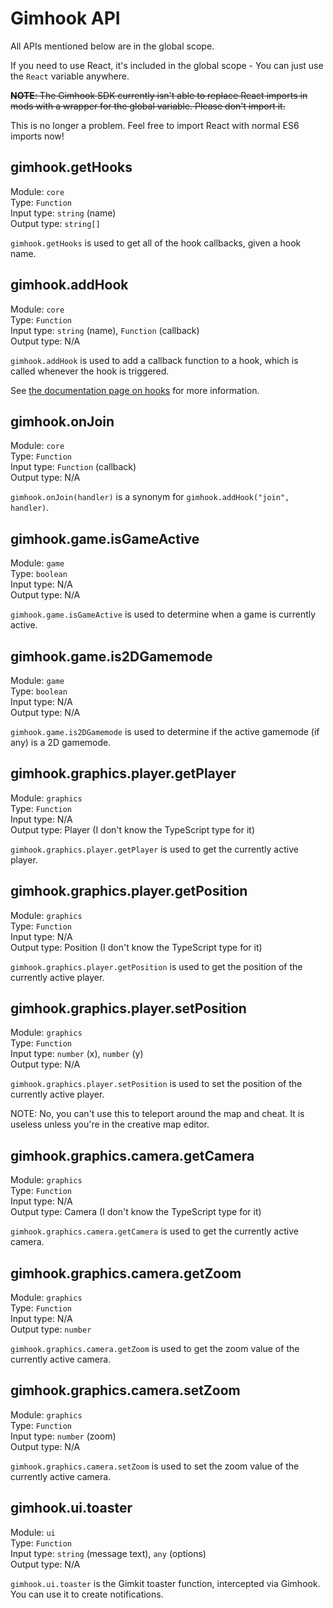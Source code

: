 # Gimhook API

All APIs mentioned below are in the global scope.

If you need to use React, it's included in the global scope - You can just use the `React` variable anywhere.

~~**NOTE**: The Gimhook SDK currently isn't able to replace React imports in mods with a wrapper for the global variable. Please don't import it.~~

This is no longer a problem. Feel free to import React with normal ES6 imports now!

## gimhook.getHooks

Module: `core`  
Type: `Function`  
Input type: `string` (name)  
Output type: `string[]`  

`gimhook.getHooks` is used to get all of the hook callbacks, given a hook name.

## gimhook.addHook

Module: `core`  
Type: `Function`  
Input type: `string` (name), `Function` (callback)   
Output type: N/A  

`gimhook.addHook` is used to add a callback function to a hook, which is called whenever the hook is triggered.

See [the documentation page on hooks](hooks.md) for more information.

## gimhook.onJoin

Module: `core`  
Type: `Function`  
Input type: `Function` (callback)   
Output type: N/A  

`gimhook.onJoin(handler)` is a synonym for `gimhook.addHook("join", handler)`.

## gimhook.game.isGameActive

Module: `game`  
Type: `boolean`  
Input type: N/A  
Output type: N/A  

`gimhook.game.isGameActive` is used to determine when a game is currently active.

## gimhook.game.is2DGamemode

Module: `game`  
Type: `boolean`  
Input type: N/A  
Output type: N/A  

`gimhook.game.is2DGamemode` is used to determine if the active gamemode (if any) is a 2D gamemode.

## gimhook.graphics.player.getPlayer

Module: `graphics`  
Type: `Function`  
Input type: N/A  
Output type: Player (I don't know the TypeScript type for it)  

`gimhook.graphics.player.getPlayer` is used to get the currently active player.

## gimhook.graphics.player.getPosition

Module: `graphics`  
Type: `Function`  
Input type: N/A  
Output type: Position (I don't know the TypeScript type for it)  

`gimhook.graphics.player.getPosition` is used to get the position of the currently active player.

## gimhook.graphics.player.setPosition

Module: `graphics`  
Type: `Function`  
Input type: `number` (x), `number` (y)  
Output type: N/A  

`gimhook.graphics.player.setPosition` is used to set the position of the currently active player.  

NOTE: No, you can't use this to teleport around the map and cheat. It is useless unless you're in the creative map editor.

## gimhook.graphics.camera.getCamera

Module: `graphics`  
Type: `Function`  
Input type: N/A  
Output type: Camera (I don't know the TypeScript type for it)  

`gimhook.graphics.camera.getCamera` is used to get the currently active camera.

## gimhook.graphics.camera.getZoom

Module: `graphics`  
Type: `Function`  
Input type: N/A  
Output type: `number`  

`gimhook.graphics.camera.getZoom` is used to get the zoom value of the currently active camera.

## gimhook.graphics.camera.setZoom

Module: `graphics`  
Type: `Function`  
Input type: `number` (zoom)  
Output type: N/A  

`gimhook.graphics.camera.setZoom` is used to set the zoom value of the currently active camera.

## gimhook.ui.toaster

Module: `ui`  
Type: `Function`  
Input type: `string` (message text), `any` (options)  
Output type: N/A  

`gimhook.ui.toaster` is the Gimkit toaster function, intercepted via Gimhook. You can use it to create notifications.